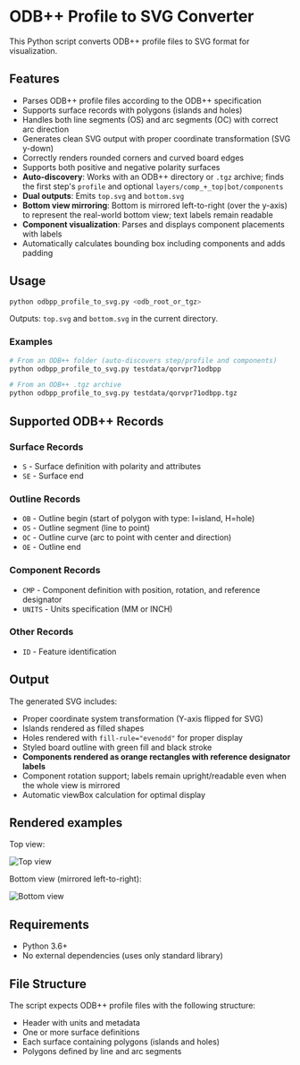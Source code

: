 # ODB++ Profile to SVG Converter

This Python script converts ODB++ profile files to SVG format for visualization.

## Features

- Parses ODB++ profile files according to the ODB++ specification
- Supports surface records with polygons (islands and holes)
- Handles both line segments (OS) and arc segments (OC) with correct arc direction
- Generates clean SVG output with proper coordinate transformation (SVG y-down)
- Correctly renders rounded corners and curved board edges
- Supports both positive and negative polarity surfaces
- **Auto-discovery**: Works with an ODB++ directory or `.tgz` archive; finds the first step's `profile` and optional `layers/comp_+_top|bot/components`
- **Dual outputs**: Emits `top.svg` and `bottom.svg`
- **Bottom view mirroring**: Bottom is mirrored left-to-right (over the y-axis) to represent the real-world bottom view; text labels remain readable
- **Component visualization**: Parses and displays component placements with labels
- Automatically calculates bounding box including components and adds padding

## Usage

```bash
python odbpp_profile_to_svg.py <odb_root_or_tgz>
```

Outputs: `top.svg` and `bottom.svg` in the current directory.

### Examples

```bash
# From an ODB++ folder (auto-discovers step/profile and components)
python odbpp_profile_to_svg.py testdata/qorvpr71odbpp

# From an ODB++ .tgz archive
python odbpp_profile_to_svg.py testdata/qorvpr71odbpp.tgz
```

## Supported ODB++ Records

### Surface Records
- `S` - Surface definition with polarity and attributes
- `SE` - Surface end

### Outline Records
- `OB` - Outline begin (start of polygon with type: I=island, H=hole)
- `OS` - Outline segment (line to point)
- `OC` - Outline curve (arc to point with center and direction)
- `OE` - Outline end

### Component Records
- `CMP` - Component definition with position, rotation, and reference designator
- `UNITS` - Units specification (MM or INCH)

### Other Records
- `ID` - Feature identification

## Output

The generated SVG includes:
- Proper coordinate system transformation (Y-axis flipped for SVG)
- Islands rendered as filled shapes
- Holes rendered with `fill-rule="evenodd"` for proper display
- Styled board outline with green fill and black stroke
- **Components rendered as orange rectangles with reference designator labels**
- Component rotation support; labels remain upright/readable even when the whole view is mirrored
- Automatic viewBox calculation for optimal display

## Rendered examples

Top view:

![Top view](./top.svg)

Bottom view (mirrored left-to-right):

![Bottom view](./bottom.svg)

## Requirements

- Python 3.6+
- No external dependencies (uses only standard library)

## File Structure

The script expects ODB++ profile files with the following structure:
- Header with units and metadata
- One or more surface definitions
- Each surface containing polygons (islands and holes)
- Polygons defined by line and arc segments